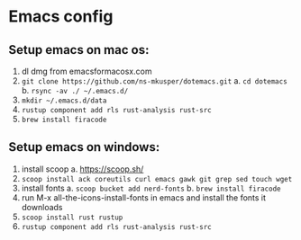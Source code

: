 # Emacs config

## Setup emacs on mac os:

1. dl dmg from emacsformacosx.com
2. `git clone https://github.com/ns-mkusper/dotemacs.git`
   a. `cd dotemacs`
   b. `rsync -av ./ ~/.emacs.d/`
3. `mkdir ~/.emacs.d/data`
4. `rustup component add rls rust-analysis rust-src`
5. `brew install firacode`

## Setup emacs on windows:

1. install scoop
   a. https://scoop.sh/
2. `scoop install ack coreutils curl emacs gawk git grep sed touch wget`
3. install fonts
   a. `scoop bucket add nerd-fonts`
   b. `brew install firacode`
4. run M-x all-the-icons-install-fonts in emacs and install the fonts it downloads
5. `scoop install rust rustup`
6. `rustup component add rls rust-analysis rust-src`
